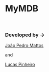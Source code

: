 <h1>MyMDB</h1>
<br/>
 
<h3 align=center ><a href="https://mymoviedb.vercel.app/"></a></h3>
 
<div>
 <h3>Developed by -></h3> 
<span>
  <a href="https://github.com/jotapemattos/mymdb/edit/main/README.md">João Pedro Mattos</a>
   <p>and</p>
  <a href="https://github.com/LucasP1nheiro">Lucas Pinheiro</a>  
</span> 
 </div>
